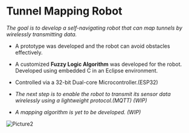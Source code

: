 Tunnel Mapping Robot 
====================

*The goal is to develop a self-navigating robot that can map tunnels by wirelessly transmitting data.*

- A prototype was developed and the robot can avoid obstacles effectively.

- A customized **Fuzzy Logic Algorithm** was developed for the robot. Developed using embedded C in an Eclipse environment.

- Controlled via a 32-bit Dual-core Microcontroller.(ESP32)

- *The next step is to enable the robot to transmit its sensor data wirelessly using a lightweight protocol.(MQTT) (WIP)*

- *A mapping algorithm is yet to be developed. (WIP)*


![Picture2](https://user-images.githubusercontent.com/93194810/139513872-0ea72162-c5c1-4ffd-9148-b537c79be3c9.jpg)

